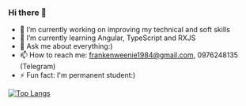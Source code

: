 ### Hi there 👋

- 🔭 I’m currently working on improving my technical and soft skills
- 🌱 I’m currently learning Angular, TypeScript and RXJS
- 💬 Ask me about everything:)
- 📫 How to reach me: frankenweenie1984@gmail.com, 0976248135 (Telegram)
- ⚡ Fun fact: I'm permanent student:)

[![Top Langs](https://github-readme-stats.vercel.app/api/top-langs/?username=vik-art&hide=html,css&layout=compact&theme=tokyonight)](https://github.com/vik-art/github-readme-stats)
